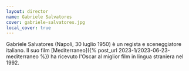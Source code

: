 ```yaml
---
layout: director
name: Gabriele Salvatores
cover: gabriele-salvatores.jpg
local_cover: true
---
```

Gabriele Salvatores (Napoli, 30 luglio 1950) è un regista e sceneggiatore italiano.
Il suo film [Mediterraneo]({% post_url 2023-1/2023-06-23-mediterraneo %}) ha ricevuto l'Oscar al miglior film in lingua straniera nel 1992. 